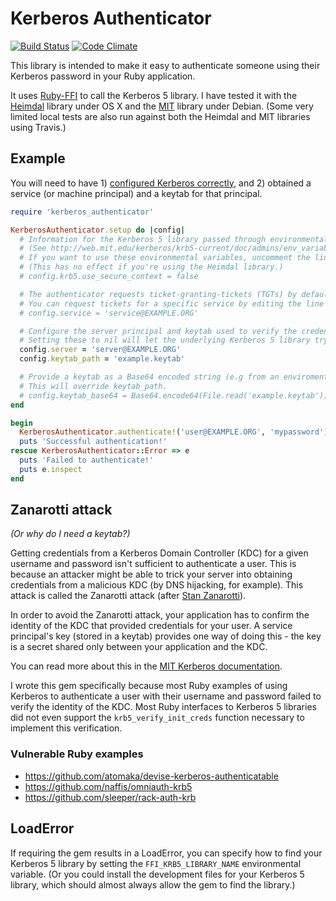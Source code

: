 # Kerberos Authenticator
[![Build Status](https://travis-ci.org/stupidpupil/kerberos_authenticator.svg?branch=master)](https://travis-ci.org/stupidpupil/kerberos_authenticator)
[![Code Climate](https://codeclimate.com/github/stupidpupil/kerberos_authenticator/badges/gpa.svg)](https://codeclimate.com/github/stupidpupil/kerberos_authenticator)

This library is intended to make it easy to authenticate someone using their Kerberos password in your Ruby application.

It uses [Ruby-FFI](https://github.com/ffi/ffi/) to call the Kerberos 5 library. I have tested it with the [Heimdal](https://www.h5l.org/) library under OS X and the [MIT](http://web.mit.edu/kerberos/krb5-1.14/doc/) library under Debian. (Some very limited local tests are also run against both the Heimdal and MIT libraries using Travis.)

## Example

You will need to have 1) [configured Kerberos correctly](http://web.mit.edu/kerberos/krb5-1.14/doc/admin/install_kdc.html#edit-kdc-configuration-files), and 2) obtained a service (or machine principal) and a keytab for that principal.

```ruby
require 'kerberos_authenticator'

KerberosAuthenticator.setup do |config|
  # Information for the Kerberos 5 library passed through environmental variables is ignored by default.
  # (See http://web.mit.edu/kerberos/krb5-current/doc/admins/env_variables.html)
  # If you want to use these environmental variables, uncomment the line below.
  # (This has no effect if you're using the Heimdal library.)
  # config.krb5.use_secure_context = false

  # The authenticator requests ticket-granting-tickets (TGTs) by default.
  # You can request tickets for a specific service by editing the line below.
  # config.service = 'service@EXAMPLE.ORG'

  # Configure the server principal and keytab used to verify the credentials received from the KDC.
  # Setting these to nil will let the underlying Kerberos 5 library try its own defaults.
  config.server = 'server@EXAMPLE.ORG'
  config.keytab_path = 'example.keytab'

  # Provide a keytab as a Base64 encoded string (e.g from an enviromental variable).
  # This will override keytab_path.
  # config.keytab_base64 = Base64.encode64(File.read('example.keytab'))
end

begin
  KerberosAuthenticator.authenticate!('user@EXAMPLE.ORG', 'mypassword')
  puts 'Successful authentication!'
rescue KerberosAuthenticator::Error => e
  puts 'Failed to authenticate!'
  puts e.inspect
end
```

## Zanarotti attack
*(Or why do I need a keytab?)*

Getting credentials from a Kerberos Domain Controller (KDC) for a given username and password isn't sufficient to authenticate a user. This is because an attacker might be able to trick your server into obtaining credentials from a malicious KDC (by DNS hijacking, for example). This attack is called the Zanarotti attack (after [Stan Zanarotti](http://www.mit.edu/people/srz/home.html)).

In order to avoid the Zanarotti attack, your application has to confirm the identity of the KDC that provided credentials for your user. A service principal's key (stored in a keytab) provides one way of doing this - the key is a secret shared only between your application and the KDC.

You can read more about this in the [MIT Kerberos documentation](http://web.mit.edu/kerberos/krb5-1.14/doc/appdev/init_creds.html). 

I wrote this gem specifically because most Ruby examples of using Kerberos to authenticate a user with their username and password failed to verify the identity of the KDC. Most Ruby interfaces to Kerberos 5 libraries did not even support the `krb5_verify_init_creds` function necessary to implement this verification.

### Vulnerable Ruby examples
* https://github.com/atomaka/devise-kerberos-authenticatable
* https://github.com/naffis/omniauth-krb5
* https://github.com/sleeper/rack-auth-krb

## LoadError
If requiring the gem results in a LoadError, you can specify how to find your Kerberos 5 library by setting the `FFI_KRB5_LIBRARY_NAME` environmental variable. (Or you could install the development files for your Kerberos 5 library, which should almost always allow the gem to find the library.)
